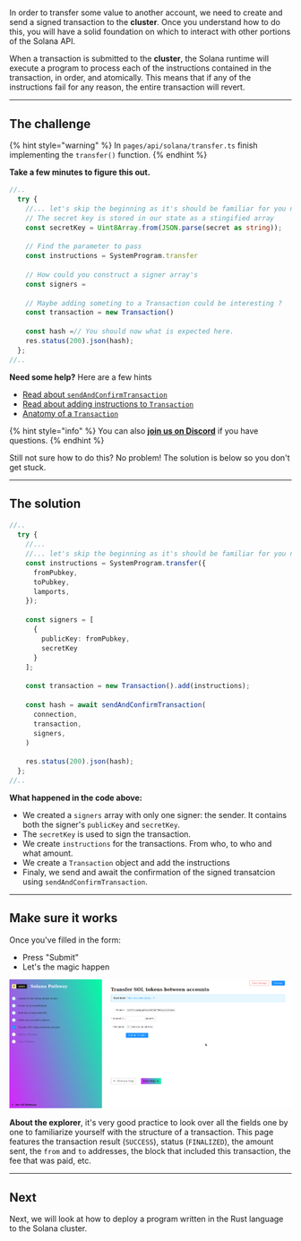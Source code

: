 # 

In order to transfer some value to another account, we need to create and send a signed transaction to the **cluster**. Once you understand how to do this, you will have a solid foundation on which to interact with other portions of the Solana API.

When a transaction is submitted to the **cluster**, the Solana runtime will execute a program to process each of the instructions contained in the transaction, in order, and atomically. This means that if any of the instructions fail for any reason, the entire transaction will revert. 

----------------------------------

## The challenge

{% hint style="warning" %}
In `pages/api/solana/transfer.ts` finish implementing the `transfer()` function.
{% endhint %}

**Take a few minutes to figure this out.**

```typescript
//..
  try {
    //... let's skip the beginning as it's should be familiar for you now.
    // The secret key is stored in our state as a stingified array
    const secretKey = Uint8Array.from(JSON.parse(secret as string));

    // Find the parameter to pass  
    const instructions = SystemProgram.transfer

    // How could you construct a signer array's
    const signers = 

    // Maybe adding someting to a Transaction could be interesting ?
    const transaction = new Transaction()

    const hash =// You should now what is expected here.
    res.status(200).json(hash);
  };
//..
```

**Need some help?** Here are a few hints
* [Read about `sendAndConfirmTransaction`](https://solana-labs.github.io/solana-web3.js/modules.html#sendAndConfirmTransaction)  
* [Read about adding instructions to `Transaction`](https://solana-labs.github.io/solana-web3.js/classes/Transaction.html#add)  
* [Anatomy of a `Transaction`](https://docs.solana.com/developing/programming-model/transactions)

{% hint style="info" %}
You can also [**join us on Discord**](https://discord.gg/fszyM7K) if you have questions.
{% endhint %}

Still not sure how to do this? No problem! The solution is below so you don't get stuck.

----------------------------------

## The solution

```typescript
//..
  try {
    //...
    //... let's skip the beginning as it's should be familiar for you now.
    const instructions = SystemProgram.transfer({
      fromPubkey,
      toPubkey,
      lamports,
    });
    
    const signers = [
      {
        publicKey: fromPubkey,
        secretKey
      }
    ];
    
    const transaction = new Transaction().add(instructions);
    
    const hash = await sendAndConfirmTransaction(
      connection,
      transaction,
      signers,
    )

    res.status(200).json(hash);
  };
//..
```

**What happened in the code above:**

* We created a `signers` array with only one signer: the sender. It contains both the signer's `publicKey` and `secretKey`. 
* The `secretKey` is used to sign the transaction. 
* We create `instructions` for the transactions. From who, to who and what amount.
* We create a `Transaction` object and add the instructions
* Finaly, we send and await the confirmation of the signed transatcion using `sendAndConfirmTransaction`.

----------------------------------

## Make sure it works

Once you've filled in the form: 
* Press "Submit"
* Let's the magic happen

![](../../../.gitbook/assets/solana-transfer.gif)

**About the explorer**, it's very good practice to look over all the fields one by one to familiarize yourself with the structure of a transaction. This page features the transaction result (`SUCCESS`), status (`FINALIZED`), the amount sent, the `from` and `to` addresses, the block that included this transaction, the fee that was paid, etc.

----------------------------------

## Next

Next, we will look at how to deploy a program written in the Rust language to the Solana cluster.
